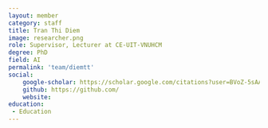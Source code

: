 ```yaml
---
layout: member
category: staff
title: Tran Thi Diem
image: researcher.png
role: Supervisor, Lecturer at CE-UIT-VNUHCM
degree: PhD
field: AI
permalink: 'team/diemtt'
social:
    google-scholar: https://scholar.google.com/citations?user=BVoZ-5sAAAAJ&hl=vi
    github: https://github.com/
    website: 
education:
 - Education
---
```

